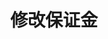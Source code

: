 ---
title: 修改保证金
position_number: 10
type: post
description: /trade/position/margin
remark: Content-Type = application/x-www-form-urlencoded && application/json
parameters:
    -
        name: symbol
        type: string
        mandatory: true
        default: N/A
        description: 交易对
        ranges:
    -
        name: margin
        type: number
        mandatory: false
        default: N/A
        description: 数量
        ranges:
    -
        name: positionSide
        type: string
        mandatory: false
        default: N/A
        description: 持仓方向：LONG;SHORT
        ranges:
    -
        name: type
        type: string
        mandatory: false
        default: N/A
        description: 调整方向（ADD：增加逐仓保证金；SUB：减少逐仓保证金）
        ranges: ADD;SUB
content_markdown: |-

             #### **限流规则**

             200/s/apikey
left_code_blocks:
    -
        code_block: "public void getMarketConfig() {\r\n\tString text = HttpUtil.get(URL + \"/data/api/user/v1/getMarketConfig\");\r\n\tSystem.out.println(text);\r\n}"
        title: Java
        language: java
right_code_blocks:
    - code_block: |-
        {
          "msgInfo": {
            "code": "",
            "msg": ""
          },
          "msg": "",
          "data": {},
          "code": 200
        }
      title: Response
      language: json
---